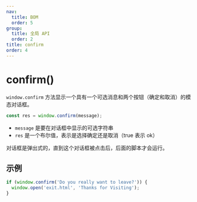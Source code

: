 ```yaml
---
nav:
  title: BOM
  order: 5
group:
  title: 全局 API
  order: 2
title: confirm
order: 4
---
```


# confirm()

`window.confirm` 方法显示一个具有一个可选消息和两个按钮（确定和取消）的模态对话框。

```js
const res = window.confirm(message);
```

- `message` 是要在对话框中显示的可选字符串
- `res` 是一个布尔值，表示是选择确定还是取消（true 表示 ok）

对话框是弹出式的，直到这个对话框被点击后，后面的脚本才会运行。

## 示例

```js
if (window.confirm('Do you really want to leave?')) {
  window.open('exit.html', 'Thanks for Visiting');
}
```
